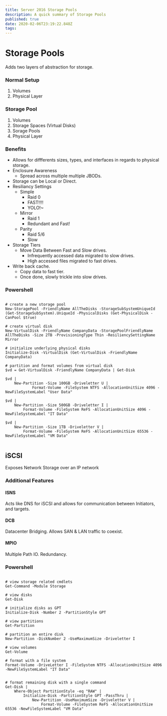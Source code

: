 ```yaml
---
title: Server 2016 Storage Pools
description: A quick summary of Storage Pools
published: true
date: 2020-02-06T23:19:22.848Z
tags: 
---
```


# Storage Pools

Adds two layers of abstraction for storage. 

### Normal Setup
1. Volumes
2. Physical Layer

### Storage Pool

1. Volumes
2. Storage Spaces (Virtual Disks)
3. Sorage Pools
4. Physical Layer


### Benefits

* Allows for diffferents sizes, types, and interfaces in regards to physical storage.
* Enclosure Awareness
	* Spread across multiple multiple JBODs.
* Storage can be Local or Direct.
* Resiliancy Settings
	* Simple
		* Raid 0
		* FAST!!!!
		* YOLO!~
	* Mirror
		* Raid 1
		* Redundant and Fast!
	* Parity
		* Raid 5/6
		* Slow
* Storage Tiers
	* Move Data Between Fast and Slow drives.
		* Infrequently accessed data migrated to slow drives.
		* High accessed files migrated to fast drives.
* Write back cache.
	* Copy data to fast tier.
	* Once done, slowly trickle into slow drives.



### Powershell

```

# create a new storage pool
New-StoragePool -FriendlyName AllTheDisks -StorageSubSystemUniqueId (Get-StorageSubSystem).UniqueId -PhysicalDisks (Get-PhysicalDisk -CanPool $true)

# create virtual disk
New-VirtualDisk -FriendlyName CompanyData -StoragePoolFriendlyName AllTheDisks -Size 2TB -ProvisioningType Thin -ResiliencySettingName Mirror

# initialize underlying physical disks
Initialize-Disk -VirtualDisk (Get-VirtualDisk -FriendlyName CompanyData)

# partition and format volumes from virtual disk
$vd = Get-VirtualDisk -FriendlyName CompanyData | Get-Disk

$vd | 
    New-Partition -Size 100GB -Driveletter U |
            Format-Volume -FileSystem NTFS -AllocationUnitSize 4096 -NewFileSystemLabel "User Data"

$vd |     
    New-Partition -Size 500GB -Driveletter I |
        Format-Volume -FileSystem ReFS -AllocationUnitSize 4096 -NewFileSystemLabel "IT Data"

$vd | 
    New-Partition -Size 1TB -Driveletter V |
        Format-Volume -FileSystem ReFS -AllocationUnitSize 65536 -NewFileSystemLabel "VM Data"


```


## iSCSI

Exposes Network Storage over an IP network

### Additional Features

#### ISNS

Acts like DNS for iSCSI and allows for communication between Initiators, and targets.

#### DCB

Datacenter Bridging.
Allows SAN & LAN traffic to coexist.

#### MPIO

Multiple Path IO.
Redundancy.




### Powershell

```

# view storage related cmdlets
Get-Command -Module Storage

# view disks
Get-Disk

# initialize disks as GPT
Initialize-Disk -Number 2 -PartitionStyle GPT

# view partitions
Get-Partition

# partition an entire disk
New-Partition -DiskNumber 2 -UseMaximumSize -Driveletter I

# view volumes
Get-Volume

# format with a file system
Format-Volume -DriveLetter I -FileSystem NTFS -AllocationUnitSize 4096 -NewFileSystemLabel "IT Data"


# format remaining disk with a single command
Get-Disk | 
    Where-Object PartitionStyle -eq "RAW" | 
        Initialize-Disk -PartitionStyle GPT -PassThru | 
            New-Partition -UseMaximumSize -Driveletter V | 
                Format-Volume -FileSystem ReFS -AllocationUnitSize 65536 -NewFileSystemLabel "VM Data"
								
```